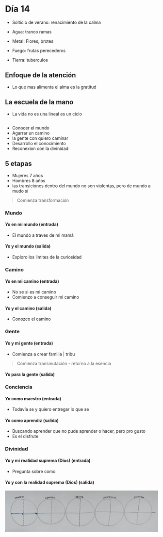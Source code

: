 # Día 14

- Solticio de verano: renacimiento de la calma

- Agua: tranco ramas
- Metal: Flores, brotes
- Fuego: frutas perecederos
- Tierra: tuberculos

## Enfoque de la atención

- Lo que mas alimenta el alma es la gratitud

## La escuela de la mano

- La vida no es una lineal es un ciclo

##

- Conocer el mundo
- Agarrar un camino
- la gente con quiero caminar
- Desarrollo el conocimiento
- Reconexion con la divinidad

## 5 etapas

- Mujeres 7 años
- Hombres 8 años
- las transiciones dentro del mundo no son violentas, pero de mundo a mudo sí

> Comienza transformación

### Mundo

#### Yo en mi mundo (entrada)

- El mundo a traves de mi mamá

#### Yo y el mundo (salida)

- Exploro los limites de la curiosidad

### Camino

#### Yo en mi camino (entrada)

- No se si es mi camino
- Comienzo a conseguir mi camino

#### Yo y el camino (salida)

- Conozco el camino

### Gente

#### Yo y mi gente (entrada)

- Comienza a crear familia | tribu

> Comienza transmutación - retorno a la esencia

#### Yo para la gente (salida)

### Conciencia

#### Yo como maestro (entrada)

- Todavía se y quiero entregar lo que se

#### Yo como aprendiz (salida)

- Buscando aprender que no pude aprender o hacer, pero pro gusto
- Es el disfrute

### Divinidad

#### Yo y mi realidad suprema (Dios) (entrada)

- Pregunta sobre como

#### Yo y con la realidad suprema (Dios) (salida)

![](../assets/procesos-de-vida.png)
